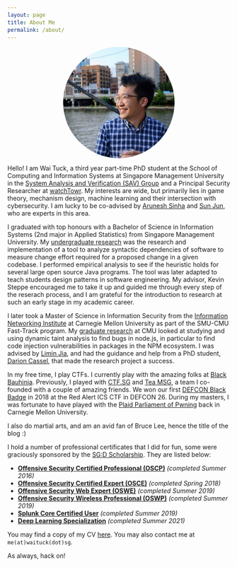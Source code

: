 ```yaml
---
layout: page
title: About Me
permalink: /about/
---
```


<style>  
.center {
  display: block;
  margin-left: auto;
  margin-right: auto;
  width: 50%;
  border-radius: 50%;
}
</style>  

<img src="/images/me.jpg" alt="My Profile Picture" class="center">

Hello! I am Wai Tuck, a third year part-time PhD student at the School of Computing and Information Systems at Singapore Management University in the [System Analysis and Verification (SAV) Group](https://sav-smu.github.io/) and a Principal Security Researcher at [watchTowr](https://watchtowr.com/). My interests are wide, but primarily lies in game theory, mechanism design, machine learning and their intersection with cybersecurity. I am lucky to be co-advised by [Arunesh Sinha](http://aruneshsinha.net/) and [Sun Jun](https://sunjun.site/), who are experts in this area.

I graduated with top honours with a Bachelor of Science in Information Systems (2nd major in Applied Statistics) from Singapore Management University. My [undergraduate research](https://ieeexplore.ieee.org/document/8166695) was the research and implementation of a tool to analyze syntactic dependencies of software to measure change effort required for a proposed change in a given codebase. I performed empirical analysis to see if the heuristic holds for several large open source Java programs. The tool was later adapted to teach students design patterns in software engineering. My advisor, Kevin Steppe encouraged me to take it up and guided me through every step of the reserach process, and I am grateful for the introduction to research at such an early stage in my academic career.

I later took a Master of Science in Information Security from the [Information Networking Institute](https://www.cmu.edu/ini/) at Carnegie Mellon University as part of the SMU-CMU Fast-Track program. My [graduate research](/docs/master_thesis.pdf) at CMU looked at studying and using dynamic taint analysis to find bugs in node.js, in particular to find code injection vulnerabilities in packages in the NPM ecosystem. I was advised by [Limin Jia](https://www.andrew.cmu.edu/user/liminjia/), and had the guidance and help from a PhD student, [Darion Cassel](https://darioncassel.me/), that made the research project a success.

In my free time, I play CTFs. I currently play with the amazing folks at [Black Bauhinia](https://ctftime.org/team/83678/). Previously, I played with [CTF.SG](https://ctftime.org/team/77768) and [Tea MSG](https://ctftime.org/team/154535/), a team I co-founded with a couple of amazing friends. We won our first [DEFCON Black Badge](https://www.defcon.org/html/links/dc-black-badge.html) in 2018 at the Red Alert ICS CTF in DEFCON 26. During my masters, I was fortunate to have played with the [Plaid Parliament of Pwning](https://www.cmu.edu/ini/news/2019/defcon-champion20191.html) back in Carnegie Mellon University. 

I also do martial arts, and am an avid fan of Bruce Lee, hence the title of the blog :)

I hold a number of professional certificates that I did for fun, some were graciously sponsored by the [SG:D Scholarship](https://www.imda.gov.sg/IMTalent/programmes/sgd-undergraduate). They are listed below:

- [**Offensive Security Certified Professional (OSCP)**](https://www.credly.com/badges/9c78ec69-eb4c-4342-83b8-8410ecdb9746/public_url) _(completed Summer 2016)_
- [**Offensive Security Certified Expert (OSCE)**](https://www.credly.com/badges/8e10a1c6-817e-4ed0-b8ec-be65f2915846/public_url) _(completed Spring 2018)_
- [**Offensive Security Web Expert (OSWE)**](https://www.credly.com/badges/dadae944-20b5-4782-a6af-f5e36b40260e/public_url) _(completed Summer 2019)_
- [**Offensive Security Wireless Professional (OSWP)**](https://www.credly.com/badges/09974b47-1ca7-41d2-b298-5ad0f3b84d59/public_url) _(completed Summer 2019)_
- [**Splunk Core Certified User**](https://www.credly.com/badges/c248e8e2-fb76-447c-84c3-a6b850a179d8/public_url) _(completed Summer 2019)_
- [**Deep Learning Specialization**](https://coursera.org/verify/specialization/MR5ZNKP93EM3) _(completed Summer 2021)_

You may find a copy of my CV [here](/docs/CV.pdf). You may also contact me at `me(at)waituck(dot)sg`.

As always, hack on!